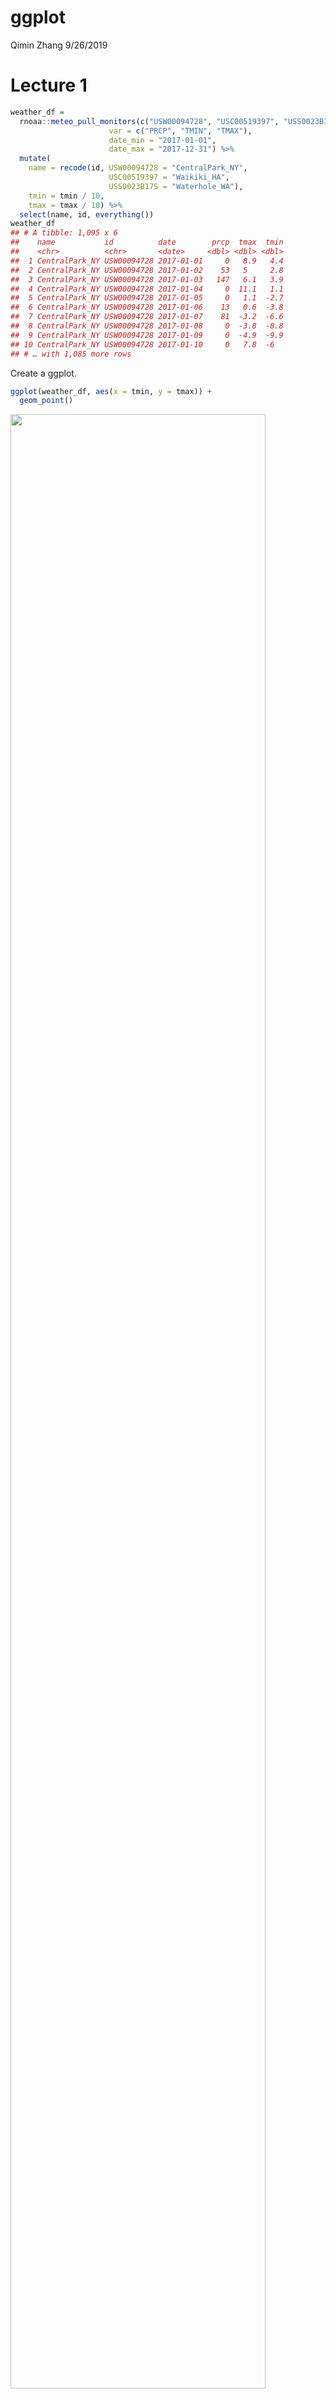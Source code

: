 ggplot
================
Qimin Zhang
9/26/2019

# Lecture 1

``` r
weather_df = 
  rnoaa::meteo_pull_monitors(c("USW00094728", "USC00519397", "USS0023B17S"),
                      var = c("PRCP", "TMIN", "TMAX"), 
                      date_min = "2017-01-01",
                      date_max = "2017-12-31") %>%
  mutate(
    name = recode(id, USW00094728 = "CentralPark_NY", 
                      USC00519397 = "Waikiki_HA",
                      USS0023B17S = "Waterhole_WA"),
    tmin = tmin / 10,
    tmax = tmax / 10) %>%
  select(name, id, everything())
weather_df
## # A tibble: 1,095 x 6
##    name           id          date        prcp  tmax  tmin
##    <chr>          <chr>       <date>     <dbl> <dbl> <dbl>
##  1 CentralPark_NY USW00094728 2017-01-01     0   8.9   4.4
##  2 CentralPark_NY USW00094728 2017-01-02    53   5     2.8
##  3 CentralPark_NY USW00094728 2017-01-03   147   6.1   3.9
##  4 CentralPark_NY USW00094728 2017-01-04     0  11.1   1.1
##  5 CentralPark_NY USW00094728 2017-01-05     0   1.1  -2.7
##  6 CentralPark_NY USW00094728 2017-01-06    13   0.6  -3.8
##  7 CentralPark_NY USW00094728 2017-01-07    81  -3.2  -6.6
##  8 CentralPark_NY USW00094728 2017-01-08     0  -3.8  -8.8
##  9 CentralPark_NY USW00094728 2017-01-09     0  -4.9  -9.9
## 10 CentralPark_NY USW00094728 2017-01-10     0   7.8  -6  
## # … with 1,085 more rows
```

Create a ggplot.

``` r
ggplot(weather_df, aes(x = tmin, y = tmax)) +
  geom_point()
```

<img src="ggplot_files/figure-gfm/unnamed-chunk-2-1.png" width="90%" />
Alternative way to make this plot.

``` r
weather_df %>%
  ggplot(aes(x = tmin, y = tmax)) +
    geom_point()
```

<img src="ggplot_files/figure-gfm/unnamed-chunk-3-1.png" width="90%" />
Saving initial plots, mostly I don’t do this.

``` r
scatterplot = 
  weather_df %>%
  ggplot(aes(x = tmin, y = tmax)) +
    geom_point()

scatterplot
```

<img src="ggplot_files/figure-gfm/unnamed-chunk-4-1.png" width="90%" />
Adding color…

``` r
weather_df %>%
  ggplot(aes(x = tmin, y = tmax)) +
    geom_point(aes(color = name), alpha = .4)
```

<img src="ggplot_files/figure-gfm/unnamed-chunk-5-1.png" width="90%" />
Why do ‘aes’ positions matter? If I use ‘color =’ in a global scale,
then all plots in this graph would be influenced.

``` r
weather_df %>%
  ggplot(aes(x = tmin, y = tmax, color = name)) +
    geom_point(alpha = .4) +
    geom_smooth(se = FALSE)
```

<img src="ggplot_files/figure-gfm/unnamed-chunk-6-1.png" width="90%" />
Facet\!

``` r
weather_df %>%
  ggplot(aes(x = tmin, y = tmax, color = name)) +
    geom_point(alpha = .4) +
    geom_smooth(se = FALSE) +
    facet_grid(. ~ name)
```

<img src="ggplot_files/figure-gfm/unnamed-chunk-7-1.png" width="90%" />
Let’s make some interesting plots.

``` r
ggplot(weather_df, aes(x = date, y = tmax, color = name)) + 
  geom_point(aes(size = prcp), alpha = .5) +
  geom_smooth(se = FALSE)
```

<img src="ggplot_files/figure-gfm/unnamed-chunk-8-1.png" width="90%" />

``` r
ggplot(weather_df, aes(x = date, y = tmax, color = name)) + 
  geom_point(aes(size = prcp), alpha = .5) +
  geom_smooth(se = FALSE) + 
  facet_grid(. ~ name)
```

<img src="ggplot_files/figure-gfm/unnamed-chunk-8-2.png" width="90%" />
Only showing the smooth curve?

``` r
ggplot(weather_df, aes(x = date, y = tmax, color = name)) + 
  geom_smooth(se = FALSE) 
```

<img src="ggplot_files/figure-gfm/unnamed-chunk-9-1.png" width="90%" />

``` r
ggplot(weather_df, aes(x = date, y = tmax)) + 
  geom_hex()
```

<img src="ggplot_files/figure-gfm/unnamed-chunk-10-1.png" width="90%" />
More kinds of plots.

``` r
#Histogram
ggplot(weather_df, aes(x = tmax, fill = name)) + 
  geom_histogram()
```

<img src="ggplot_files/figure-gfm/unnamed-chunk-11-1.png" width="90%" />

``` r
ggplot(weather_df, aes(x = tmax, fill = name)) + 
  geom_histogram(position = "dodge", binwidth = 2)
```

<img src="ggplot_files/figure-gfm/unnamed-chunk-11-2.png" width="90%" />

``` r
#Density plot
ggplot(weather_df, aes(x = tmax, fill = name)) + 
  geom_density(alpha = .4, adjust = .5, color = "blue")
```

<img src="ggplot_files/figure-gfm/unnamed-chunk-12-1.png" width="90%" />

``` r
#Boxplot
ggplot(weather_df, aes(x = name, y = tmax)) + 
  geom_boxplot()
```

<img src="ggplot_files/figure-gfm/unnamed-chunk-13-1.png" width="90%" />

``` r
#Violin plot
ggplot(weather_df, aes(x = name, y = tmax)) + 
  geom_violin(aes(fill = name), color = "blue", alpha = .5) + 
  stat_summary(fun.y = median, geom = "point", color = "blue", size = 4)
```

<img src="ggplot_files/figure-gfm/unnamed-chunk-14-1.png" width="90%" />

``` r
#Ridge plot
ridge_temp =
  ggplot(weather_df, aes(x = tmax, y = name)) + 
    geom_density_ridges(scale = .85)
ggsave("gglpot_tmp_riage.pdf", ridge_temp)
```

# Lecture 2

Labels and ticks.

``` r
weather_df %>% 
  ggplot(aes(x = tmin, y = tmax)) + 
  geom_point(aes(color = name), alpha = .5) +
  labs(
    title = "Temperature plot",
    x = "Minimum Temp",
    y = "Maximum Temp",
    caption = "Data from the rnoaa package"
  ) +
  scale_x_continuous(
    breaks = c(-15, -5, 20),
    labels = c("-15", "-5", "20")
  )
```

    ## Warning: Removed 15 rows containing missing values (geom_point).

<img src="ggplot_files/figure-gfm/unnamed-chunk-16-1.png" width="90%" />

``` r
weather_df %>% 
  ggplot(aes(x = tmin, y = tmax)) + 
  geom_point(aes(color = name), alpha = .5) +
  labs(
    title = "Temperature plot",
    x = "Minimum Temp",
    y = "Maximum Temp",
    caption = "Data from the rnoaa package"
  ) +
  scale_x_continuous(
    breaks = c(-15, -5, 20),
    labels = c("-15", "-5", "20")
  ) +
  scale_y_continuous(
    trans = "sqrt", 
    position = "right")
```

    ## Warning in self$trans$transform(x): NaNs produced

    ## Warning: Transformation introduced infinite values in continuous y-axis

    ## Warning: Removed 90 rows containing missing values (geom_point).

<img src="ggplot_files/figure-gfm/unnamed-chunk-17-1.png" width="90%" />

``` r
# or scale_y_sqrt()
```

Colors and themes.

``` r
weather_df %>% 
  ggplot(aes(x = tmin, y = tmax)) + 
  geom_point(aes(color = name), alpha = .5) + 
  labs(
    title = "Temperature plot",
    x = "Minimum daily temperature (C)",
    y = "Maxiumum daily temperature (C)",
    caption = "Data from the rnoaa package") + 
  scale_color_hue(name = "Location", h = c(100, 300))
```

    ## Warning: Removed 15 rows containing missing values (geom_point).

<img src="ggplot_files/figure-gfm/unnamed-chunk-18-1.png" width="90%" />

``` r
gg_temp_plot = 
  weather_df %>% 
  ggplot(aes(x = tmin, y = tmax)) + 
  geom_point(aes(color = name), alpha = .5) + 
  labs(
    title = "Temperature plot",
    x = "Minimum daily temperature (C)",
    y = "Maxiumum daily temperature (C)",
    caption = "Data from the rnoaa package"
  ) + 
  viridis::scale_color_viridis(
    name = "Location", 
    discrete = TRUE
  )

gg_temp_plot
```

    ## Warning: Removed 15 rows containing missing values (geom_point).

<img src="ggplot_files/figure-gfm/unnamed-chunk-19-1.png" width="90%" />

``` r
gg_temp_plot + 
  theme_minimal() + 
  theme(legend.position = "bottom")
```

    ## Warning: Removed 15 rows containing missing values (geom_point).

<img src="ggplot_files/figure-gfm/unnamed-chunk-20-1.png" width="90%" />

``` r
#Don't reverse the order!
```
